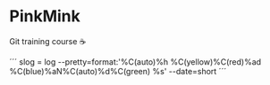 # PinkMink
Git training course
:coffee:

´´´
slog = log --pretty=format:'%C(auto)%h %C(yellow)%C(red)%ad %C(blue)%aN%C(auto)%d%C(green) %s' --date=short
´´´